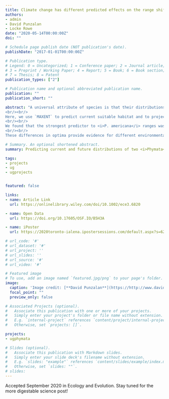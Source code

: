 ```yaml
---
title: Climate change has different predicted effects on the range shifts of two hybridising ambush bug (Phymata) species
authors:
- admin
- David Punzalan
- Locke Rowe
date: "2020-05-14T00:00:00Z"
doi: ""

# Schedule page publish date (NOT publication's date).
publishDate: "2017-01-01T00:00:00Z"

# Publication type.
# Legend: 0 = Uncategorized; 1 = Conference paper; 2 = Journal article;
# 3 = Preprint / Working Paper; 4 = Report; 5 = Book; 6 = Book section;
# 7 = Thesis; 8 = Patent
publication_types: ["2"]

# Publication name and optional abbreviated publication name.
publication: ""
publication_short: ""

abstract: "A universal attribute of species is that their distributions are limited by numerous factors that may be difficult to quantify. Furthermore, climate change-induced range shifts have been reported in many taxa, and understanding the implications of these shifts remains a priority and a challenge. One approach is to employ species distribution models which correlates species presence data with a set of predictor variables.
<br/><br/>
Here, we use `MAXENT` to predict current suitable habitat and to project future distributions of two closely related <i>Phymata</i> species in light of anthropogenic climate change. Using species occurrence data from museum databases and environmental data from WorldClim, we identified environmental variables maintaining the distribution of <i>Phymata americana</i> and <i>Phymata pennsylvanica</i>, and created binary suitability maps of current distributions for both species on ArcMap. We then predicted future distributions using the same environmental variables under different Representative Concentration Pathways (RCP), created binary suitability maps for future distributions, and calculated the degree of overlap between the two species.
<br/><br/>
We found that the strongest predictor to <i>P. americana</i> ranges was precipitation seasonality, while precipitation of the driest quarter and mean temperature of the coldest quarter were strong predictors of <i>P. pennsylvanica</i> ranges. Future ranges for <i>P. americana</i> are predicted to increase northwestward and southward at higher CO2 concentrations. Suitable ranges for <i>P. pennsylvanica</i> are initially predicted to increase, but eventually decrease with slight fluctuations around range edges. There is an increase in overlapping ranges in all future predictions.
<br/><br/>
These differences in optima provide evidence for different environmental requirements for <i>P. americana</i> and <i>P. pennsylvanica</i>, accounting for their distinct ranges. Because these species are ecologically similar and can hybridize, climate change has potentially important eco-evolutionary ramifications. Overall our results are consistent with effects of climate change that is highly variable across species, geographic regions and over time."

# Summary. An optional shortened abstract.
summary: Predicting current and future distributions of two <i>Phymata</i> species in North America using `Maxent`.

tags:
- projects
- ug
- ugprojects


featured: false

links:
- name: Article Link
  url: https://onlinelibrary.wiley.com/doi/10.1002/ece3.6820

- name: Open Data
  url: https://doi.org/10.17605/OSF.IO/B5H3A

- name: iPoster
  url: https://2020toronto-ialena.ipostersessions.com/default.aspx?s=62-71-43-36-EE-35-05-B9-DB-A8-AC-79-F4-6E-2B-8B&guestview=true

# url_code: '#'
# url_dataset: '#'
# url_project: ''
# url_slides: ''
# url_source: '#'
# url_video: '#'

# Featured image
# To use, add an image named `featured.jpg/png` to your page's folder. 
image:
  caption: 'Image credit: [**David Punzalan**](https://http://www.davidpunzalan.com/)'
  focal_point: ""
  preview_only: false

# Associated Projects (optional).
#   Associate this publication with one or more of your projects.
#   Simply enter your project's folder or file name without extension.
#   E.g. `internal-project` references `content/project/internal-project/index.md`.
#   Otherwise, set `projects: []`.

projects:
- ugphymata

# Slides (optional).
#   Associate this publication with Markdown slides.
#   Simply enter your slide deck's filename without extension.
#   E.g. `slides: "example"` references `content/slides/example/index.md`.
#   Otherwise, set `slides: ""`.
# slides:
---
```


Accepted September 2020 in Ecology and Evolution. Stay tuned for the more digestable science post!
